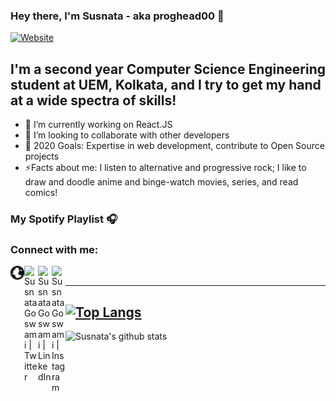 ### Hey there, I'm Susnata - aka proghead00 👋

[![Website](https://img.shields.io/website?label=susnata.ga&style=for-the-badge&url=https%3A%2F%2Fsusnata.ga)](http://susnata.ga)


## I'm a second year Computer Science Engineering student at UEM, Kolkata, and I try to get my hand at a wide spectra of skills!

- 🔭 I’m currently working on React.JS
- 👯 I’m looking to collaborate with other developers
- 🥅 2020 Goals: Expertise in web development, contribute to Open Source projects
- ⚡Facts about me: I listen to alternative and progressive rock; I like to draw and doodle anime and binge-watch movies, series, and read comics!

### My Spotify Playlist 🎧
[<i class="fab fa-spotify"></i>](https://open.spotify.com/user/21kwh562lf32fbf4b663xkfbq)

### Connect with me:

[<img align="left" alt="http://susnata.ga" width="22px" src="https://raw.githubusercontent.com/iconic/open-iconic/master/svg/globe.svg" />][website]

[<img align="left" alt="Susnata Goswami | Twitter" width="22px" src="https://cdn.jsdelivr.net/npm/simple-icons@v3/icons/twitter.svg" />][twitter]
[<img align="left" alt="Susnata Goswami | LinkedIn" width="22px" src="https://cdn.jsdelivr.net/npm/simple-icons@v3/icons/linkedin.svg" />][linkedin]
[<img align="left" alt="Susnata Goswami | Instagram" width="22px" src="https://cdn.jsdelivr.net/npm/simple-icons@v3/icons/instagram.svg" />][instagram]

<br />


---
[![Top Langs](https://github-readme-stats.vercel.app/api/top-langs/?username=proghead00)](https://github.com/proghead00/github-readme-stats)
---
![Susnata's github stats](https://github-readme-stats.vercel.app/api?username=proghead00&show_icons=true&theme=radical)




[website]: http://susnata.ga
[instagram]: https://instagram.com/susnatoww
[twitter]: https://twitter.com/susnatoww

[linkedin]: https://www.linkedin.com/in/susnata-goswami-5303961a6/

